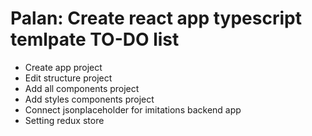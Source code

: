 # Palan: Create react app typescript temlpate TO-DO list
- Create app project
- Edit structure project
- Add all components project
- Add styles components project
- Connect jsonplaceholder for imitations backend app
- Setting redux store
